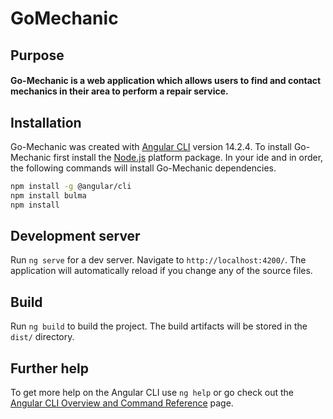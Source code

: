 # GoMechanic

## Purpose
#### Go-Mechanic is a web application which allows users to find and contact mechanics in their area to perform a repair service. 

## Installation
Go-Mechanic was created with [Angular CLI](https://github.com/angular/angular-cli) version 14.2.4.
To install Go-Mechanic first install the [Node.js](https://nodejs.org/en/download/) platform package.
In your ide and in order, the following commands will install Go-Mechanic dependencies.

``` bash
npm install -g @angular/cli
npm install bulma
npm install
```
## Development server

Run `ng serve` for a dev server. Navigate to `http://localhost:4200/`. The application will automatically reload if you change any of the source files.

## Build

Run `ng build` to build the project. The build artifacts will be stored in the `dist/` directory.

## Further help

To get more help on the Angular CLI use `ng help` or go check out the [Angular CLI Overview and Command Reference](https://angular.io/cli) page.

